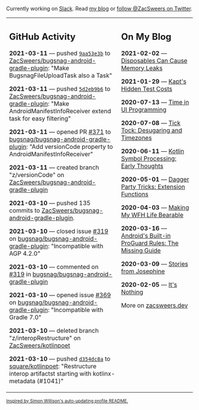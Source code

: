 Currently working on [Slack](https://slack.com/). Read [my blog](https://zacsweers.dev/) or [follow @ZacSweers on Twitter](https://twitter.com/ZacSweers).

<table><tr><td valign="top" width="60%">

## GitHub Activity
<!-- githubActivity starts -->
**2021-03-11** — pushed [`9aa53e3b`](https://github.com/ZacSweers/bugsnag-android-gradle-plugin/commit/9aa53e3b29028e107014acd6a9d8d371973be9eb) to [ZacSweers/bugsnag-android-gradle-plugin](https://api.github.com/repos/ZacSweers/bugsnag-android-gradle-plugin): "Make BugsnagFileUploadTask also a Task"

**2021-03-11** — pushed [`5d2eb9b6`](https://github.com/ZacSweers/bugsnag-android-gradle-plugin/commit/5d2eb9b6971117009a5ae8ee8eb74c113d2de95c) to [ZacSweers/bugsnag-android-gradle-plugin](https://api.github.com/repos/ZacSweers/bugsnag-android-gradle-plugin): "Make AndroidManifestInfoReceiver extend task for easy filtering"

**2021-03-11** — opened PR [#371](https://api.github.com/repos/bugsnag/bugsnag-android-gradle-plugin/pulls/371) to [bugsnag/bugsnag-android-gradle-plugin](https://api.github.com/repos/bugsnag/bugsnag-android-gradle-plugin): "Add versionCode property to AndroidManifestInfoReceiver"

**2021-03-11** — created branch "z/versionCode" on [ZacSweers/bugsnag-android-gradle-plugin](https://api.github.com/repos/ZacSweers/bugsnag-android-gradle-plugin)

**2021-03-10** — pushed 135 commits to [ZacSweers/bugsnag-android-gradle-plugin](https://api.github.com/repos/ZacSweers/bugsnag-android-gradle-plugin).

**2021-03-10** — closed issue [#319](https://api.github.com/repos/bugsnag/bugsnag-android-gradle-plugin/issues/319) on [bugsnag/bugsnag-android-gradle-plugin](https://api.github.com/repos/bugsnag/bugsnag-android-gradle-plugin): "Incompatible with AGP 4.2.0"

**2021-03-10** — commented on [#319](https://github.com/bugsnag/bugsnag-android-gradle-plugin/issues/319#issuecomment-796399584) in [bugsnag/bugsnag-android-gradle-plugin](https://api.github.com/repos/bugsnag/bugsnag-android-gradle-plugin)

**2021-03-10** — opened issue [#369](https://api.github.com/repos/bugsnag/bugsnag-android-gradle-plugin/issues/369) on [bugsnag/bugsnag-android-gradle-plugin](https://api.github.com/repos/bugsnag/bugsnag-android-gradle-plugin): "Incompatible with Gradle 7.0"

**2021-03-10** — deleted branch "z/interopRestructure" on [ZacSweers/kotlinpoet](https://api.github.com/repos/ZacSweers/kotlinpoet)

**2021-03-10** — pushed [`d354dc8a`](https://github.com/square/kotlinpoet/commit/d354dc8a55a5aa262f5c7ca88d2be57f228f5c3c) to [square/kotlinpoet](https://api.github.com/repos/square/kotlinpoet): "Restructure interop artifactst starting with kotlinx-metadata (#1041)"
<!-- githubActivity ends -->
</td><td valign="top" width="40%">

## On My Blog
<!-- blog starts -->
**2021-02-02** — [Disposables Can Cause Memory Leaks](https://www.zacsweers.dev/disposables-can-cause-memory-leaks/)

**2021-01-29** — [Kapt's Hidden Test Costs](https://www.zacsweers.dev/kapts-hidden-test-costs/)

**2020-07-13** — [Time in UI Programming](https://www.zacsweers.dev/time-in-ui/)

**2020-07-08** — [Tick Tock: Desugaring and Timezones](https://www.zacsweers.dev/ticktock-desugaring-timezones/)

**2020-06-11** — [Kotlin Symbol Processing: Early Thoughts](https://www.zacsweers.dev/kotlin-symbol-processor-early-thoughts/)

**2020-05-01** — [Dagger Party Tricks: Extension Functions](https://www.zacsweers.dev/dagger-party-tricks-extension-functions/)

**2020-04-03** — [Making My WFH Life Bearable](https://www.zacsweers.dev/making-wfh-life-bearable/)

**2020-03-16** — [Android's Built-in ProGuard Rules: The Missing Guide](https://www.zacsweers.dev/android-proguard-rules/)

**2020-03-09** — [Stories from Josephine](https://www.zacsweers.dev/stories-from-josephine/)

**2020-02-05** — [It's Nothing](https://www.zacsweers.dev/its-nothing/)
<!-- blog ends -->
More on [zacsweers.dev](https://zacsweers.dev/)
</td></tr></table>

<sub><a href="https://simonwillison.net/2020/Jul/10/self-updating-profile-readme/">Inspired by Simon Willison's auto-updating profile README.</a></sub>